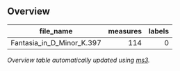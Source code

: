 

## Overview
|        file_name        |measures|labels|
|-------------------------|-------:|-----:|
|Fantasia_in_D_Minor_K.397|     114|     0|


*Overview table automatically updated using [ms3](https://ms3.readthedocs.io/).*
